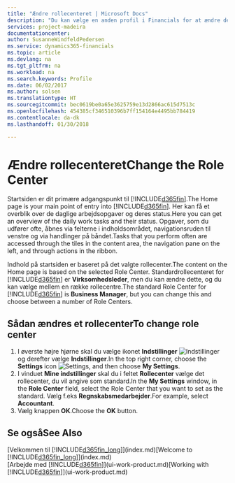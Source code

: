 ```yaml
---
title: "Ændre rollecenteret | Microsoft Docs"
description: "Du kan vælge en anden profil i Financials for at ændre det, du ser på startsiden."
services: project-madeira
documentationcenter: 
author: SusanneWindfeldPedersen
ms.service: dynamics365-financials
ms.topic: article
ms.devlang: na
ms.tgt_pltfrm: na
ms.workload: na
ms.search.keywords: Profile
ms.date: 06/02/2017
ms.author: solsen
ms.translationtype: HT
ms.sourcegitcommit: bec0619be0a65e3625759e13d2866ac615d7513c
ms.openlocfilehash: 454385cf346510396b7ff154164e4495bb784419
ms.contentlocale: da-dk
ms.lasthandoff: 01/30/2018

---
```

# <a name="change-the-role-center"></a><span data-ttu-id="c4c8c-103">Ændre rollecenteret</span><span class="sxs-lookup"><span data-stu-id="c4c8c-103">Change the Role Center</span></span>
<span data-ttu-id="c4c8c-104">Startsiden er dit primære adgangspunkt til [!INCLUDE[d365fin](includes/d365fin_md.md)].</span><span class="sxs-lookup"><span data-stu-id="c4c8c-104">The Home page is your main point of entry into [!INCLUDE[d365fin](includes/d365fin_md.md)].</span></span> <span data-ttu-id="c4c8c-105">Her kan få et overblik over de daglige arbejdsopgaver og deres status.</span><span class="sxs-lookup"><span data-stu-id="c4c8c-105">Here you can get an overview of the daily work tasks and their status.</span></span> <span data-ttu-id="c4c8c-106">Opgaver, som du udfører ofte, åbnes via felterne i indholdsområdet, navigationsruden til venstre og via handlinger på båndet.</span><span class="sxs-lookup"><span data-stu-id="c4c8c-106">Tasks that you perform often are accessed through the tiles in the content area, the navigation pane on the left, and through actions in the ribbon.</span></span>

<span data-ttu-id="c4c8c-107">Indhold på startsiden er baseret på det valgte rollecenter.</span><span class="sxs-lookup"><span data-stu-id="c4c8c-107">The content on the Home page is based on the selected Role Center.</span></span> <span data-ttu-id="c4c8c-108">Standardrollecenteret for [!INCLUDE[d365fin](includes/d365fin_md.md)] er **Virksomhedsleder**, men du kan ændre dette, og du kan vælge mellem en række rollecentre.</span><span class="sxs-lookup"><span data-stu-id="c4c8c-108">The standard Role Center for [!INCLUDE[d365fin](includes/d365fin_md.md)] is **Business Manager**, but you can change this and choose between a number of Role Centers.</span></span>

## <a name="to-change-role-center"></a><span data-ttu-id="c4c8c-109">Sådan ændres et rollecenter</span><span class="sxs-lookup"><span data-stu-id="c4c8c-109">To change role center</span></span>
1. <span data-ttu-id="c4c8c-110">I øverste højre hjørne skal du vælge ikonet **Indstillinger** ![Indstillinger](media/ui-experience/settings_icon_small.png "ikonet Indstillinger for rollecenter") og derefter vælge **Indstillinger**.</span><span class="sxs-lookup"><span data-stu-id="c4c8c-110">In the top right corner, choose the **Settings** icon ![Settings](media/ui-experience/settings_icon_small.png "Settings icon for role center"), and then choose **My Settings**.</span></span>
2. <span data-ttu-id="c4c8c-111">I vinduet **Mine indstillinger** skal du i feltet **Rollecenter** vælge det rollecenter, du vil angive som standard.</span><span class="sxs-lookup"><span data-stu-id="c4c8c-111">In the **My Settings** window, in the **Role Center** field, select the Role Center that you want to set as the standard.</span></span> <span data-ttu-id="c4c8c-112">Vælg f.eks **Regnskabsmedarbejder**.</span><span class="sxs-lookup"><span data-stu-id="c4c8c-112">For example, select **Accountant**.</span></span>
3. <span data-ttu-id="c4c8c-113">Vælg knappen **OK**.</span><span class="sxs-lookup"><span data-stu-id="c4c8c-113">Choose the **OK** button.</span></span>

## <a name="see-also"></a><span data-ttu-id="c4c8c-114">Se også</span><span class="sxs-lookup"><span data-stu-id="c4c8c-114">See Also</span></span>
<span data-ttu-id="c4c8c-115">[Velkommen til [!INCLUDE[d365fin_long](includes/d365fin_long_md.md)]](index.md)</span><span class="sxs-lookup"><span data-stu-id="c4c8c-115">[Welcome to [!INCLUDE[d365fin_long](includes/d365fin_long_md.md)]](index.md)</span></span>  
<span data-ttu-id="c4c8c-116">[Arbejde med [!INCLUDE[d365fin](includes/d365fin_md.md)]](ui-work-product.md)</span><span class="sxs-lookup"><span data-stu-id="c4c8c-116">[Working with [!INCLUDE[d365fin](includes/d365fin_md.md)]](ui-work-product.md)</span></span>  

